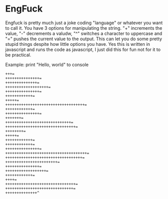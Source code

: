 # EngFuck
Engfuck is pretty much just a joke coding "language" or whatever you want to call it. You have 3 options for manipulating  the string. "+" increments the value, "-"
decrements a valudw, "^" switches a character to uppercase and "=" pushes the current value to the output. This can let you do some pretty stupid things despite how
little options you have. Yes this is written in javascript and runs the code as javascript, I just did this for fun not for it to be practical.

Example: print "Hello, world" to console
```
+++=
+++++++++++++++=
++++++++++++++=
+++++++++++++++++++=
+++++++++++++++=
++++++++++++=
+++++=
+++++++++++++++++++++++++++++++++++=
++++++++++++=
+++++++++++++++=
+++++++=
+++++++++++++++++++++++++++++=
+++++++++++++++++++++++++++++++=
++++++++=
+++++=
++++++++++++=
++++++++++++=
+++++++++++++++=
++++++++++++++++++++++++++++++++++++=
++++++++++++++++++++++++++++++++++=
+++++++++++++++++++++++=
+++++++++++++++=
++++++++++++++++++=
++++++++++++=
++++=
+++++++++++++++++++++++++++++++=
++++++++++++++++++++++++++++++=
++++++++++++++^
```
